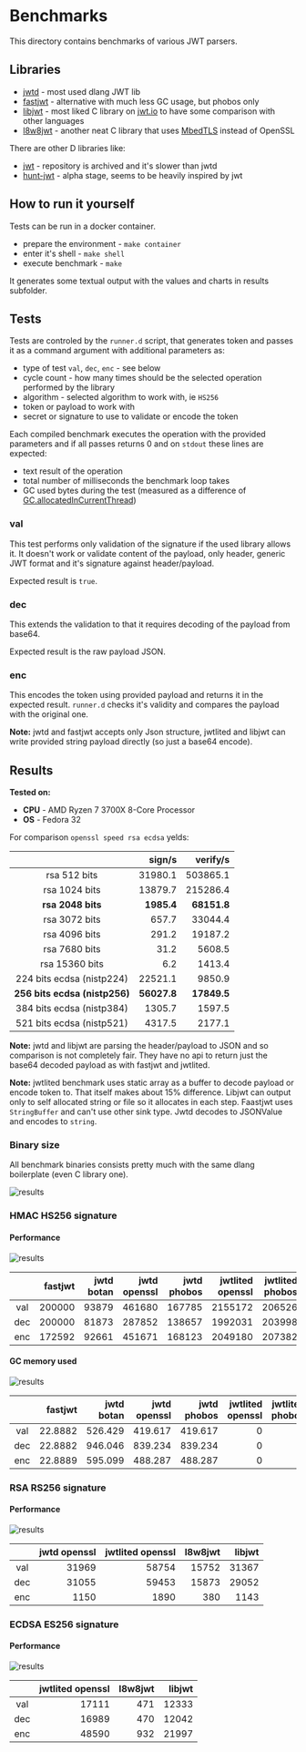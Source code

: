 # Benchmarks

This directory contains benchmarks of various JWT parsers.

## Libraries

* [jwtd](https://code.dlang.org/packages/jwtd) - most used dlang JWT lib
* [fastjwt](https://code.dlang.org/packages/fastjwt) - alternative with much less GC usage, but phobos only
* [libjwt](https://github.com/benmcollins/libjwt)  - most liked C library on [jwt.io](https://jwt.io) to have some comparison with other languages
* [l8w8jwt](https://github.com/GlitchedPolygons/l8w8jwt) - another neat C library that uses [MbedTLS](https://tls.mbed.org/) instead of OpenSSL

There are other D libraries like:

* [jwt](https://code.dlang.org/packages/jwt) - repository is archived and it's slower than jwtd
* [hunt-jwt](https://code.dlang.org/packages/hunt-jwt) - alpha stage, seems to be heavily inspired by jwt

## How to run it yourself

Tests can be run in a docker container.

* prepare the environment - `make container`
* enter it's shell - `make shell`
* execute benchmark - `make`

It generates some textual output with the values and charts in results subfolder.

## Tests

Tests are controled by the `runner.d` script, that generates token and passes it as a command argument with additional parameters as:

* type of test `val`, `dec`, `enc` - see below
* cycle count - how many times should be the selected operation performed by the library
* algorithm - selected algorithm to work with, ie `HS256`
* token or payload to work with
* secret or signature to use to validate or encode the token

Each compiled benchmark executes the operation with the provided parameters and if all passes returns 0 and on `stdout` these lines are expected:

* text result of the operation
* total number of milliseconds the benchmark loop takes
* GC used bytes during the test (measured as a difference of [GC.allocatedInCurrentThread](https://dlang.org/phobos/core_memory.html#.GC.allocatedInCurrentThread))

### val

This test performs only validation of the signature if the used library allows it.
It doesn't work or validate content of the payload, only header, generic JWT format and it's signature against header/payload.

Expected result is `true`.

### dec

This extends the validation to that it requires decoding of the payload from base64.

Expected result is the raw payload JSON.

### enc

This encodes the token using provided payload and returns it in the expected result. `runner.d` checks it's validity and compares the payload with the original one.

**Note:** jwtd and fastjwt accepts only Json structure, jwtlited and libjwt can write provided string payload directly (so just a base64 encode).

## Results

**Tested on:**

* **CPU** - AMD Ryzen 7 3700X 8-Core Processor
* **OS** - Fedora 32

For comparison `openssl speed rsa ecdsa` yelds:

|                               |      sign/s  | verify/s     |
|:-----------------------------:| ------------:| ------------:|
| rsa  512 bits                 |      31980.1 |     503865.1 |
| rsa 1024 bits                 |      13879.7 |     215286.4 |
| **rsa 2048 bits**             |   **1985.4** |  **68151.8** |
| rsa 3072 bits                 |        657.7 |      33044.4 |
| rsa 4096 bits                 |        291.2 |      19187.2 |
| rsa 7680 bits                 |         31.2 |       5608.5 |
| rsa 15360 bits                |          6.2 |       1413.4 |
| 224 bits ecdsa (nistp224)     |      22521.1 |       9850.9 |
| **256 bits ecdsa (nistp256)** |  **56027.8** |  **17849.5** |
| 384 bits ecdsa (nistp384)     |       1305.7 |       1597.5 |
| 521 bits ecdsa (nistp521)     |       4317.5 |       2177.1 |

**Note:** jwtd and libjwt are parsing the header/payload to JSON and so comparison is not completely fair. They have no api to return just the base64 decoded payload as with fastjwt and jwtlited.

**Note:** jwtlited benchmark uses static array as a buffer to decode payload or encode token to. That itself makes about 15% difference. Libjwt can output only to self allocated string or file so it allocates in each step. Faastjwt uses `StringBuffer` and can't use other sink type. Jwtd decodes to JSONValue and encodes to `string`.

### Binary size

All benchmark binaries consists pretty much with the same dlang boilerplate (even C library one).

![results](https://github.com/tchaloupka/jwtlited/blob/main/benchmarks/results/sizes.png)

### HMAC HS256 signature

#### Performance

![results](https://github.com/tchaloupka/jwtlited/blob/main/benchmarks/results/speed_hs256.png)

|     | fastjwt | jwtd botan | jwtd openssl | jwtd phobos | jwtlited openssl | jwtlited phobos | l8w8jwt | libjwt |
|:---:| -------:| ----------:| ------------:| -----------:| ----------------:| ---------------:| -------:| ------:|
| val |  200000 |      93879 |       461680 |      167785 |          2155172 |          206526 |  391236 | 263574 |
| dec |  200000 |      81873 |       287852 |      138657 |          1992031 |          203998 |  399680 | 175070 |
| enc |  172592 |      92661 |       451671 |      168123 |          2049180 |          207382 |  134661 | 217770 |

#### GC memory used

![results](https://github.com/tchaloupka/jwtlited/blob/main/benchmarks/results/gcusage_hs256.png)

|     | fastjwt | jwtd botan | jwtd openssl | jwtd phobos | jwtlited openssl | jwtlited phobos | l8w8jwt | libjwt |
|:---:| -------:| ----------:| ------------:| -----------:| ----------------:| ---------------:| -------:| ------:|
| val | 22.8882 |    526.429 |      419.617 |     419.617 |                0 |               0 |       0 |      0 |
| dec | 22.8882 |    946.046 |      839.234 |     839.234 |                0 |               0 |       0 |      0 |
| enc | 22.8889 |    595.099 |      488.287 |     488.287 |                0 |               0 |       0 |      0 |

### RSA RS256 signature

#### Performance

![results](https://github.com/tchaloupka/jwtlited/blob/main/benchmarks/results/speed_rs256.png)

|     | jwtd openssl | jwtlited openssl | l8w8jwt | libjwt |
|:---:| ------------:| ----------------:| -------:| ------:|
| val |        31969 |            58754 |   15752 |  31367 |
| dec |        31055 |            59453 |   15873 |  29052 |
| enc |         1150 |             1890 |     380 |   1143 |

### ECDSA ES256 signature

#### Performance

![results](https://github.com/tchaloupka/jwtlited/blob/main/benchmarks/results/speed_es256.png)

|     | jwtlited openssl | l8w8jwt | libjwt |
|:---:| ----------------:| -------:| ------:|
| val |            17111 |     471 |  12333 |
| dec |            16989 |     470 |  12042 |
| enc |            48590 |     932 |  21997 |
